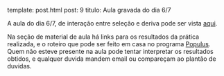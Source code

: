 template: post.html
post: 9
titulo: Aula gravada do dia 6/7

A aula do dia 6/7, de interação entre seleção e deriva pode ser
vista [aqui](http://iptv.usp.br/portal/video.action?idItem=24406).

Na seção de material de aula há links para os resultados da
prática realizada, e o roteiro que pode ser feito em casa no programa
[Populus](http://www.cbs.umn.edu/research/resources/populus/download-populus).
Quem não esteve presente na aula pode tentar interpretar os
resultados obtidos, e qualquer duvida mandem email ou compareçam ao
plantão de duvidas.
